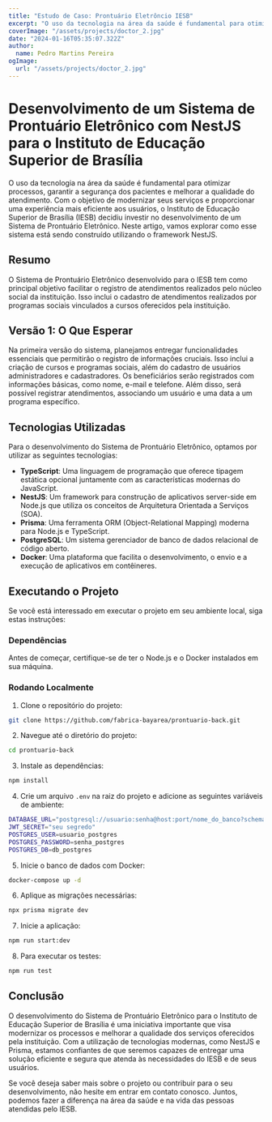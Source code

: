 ```yaml
---
title: "Estudo de Caso: Prontuário Eletrôncio IESB"
excerpt: "O uso da tecnologia na área da saúde é fundamental para otimizar processos, garantir a segurança dos pacientes e melhorar a qualidade do atendimento. Com o objetivo de modernizar seus serviços e proporcionar uma experiência mais eficiente aos usuários, o Instituto de Educação Superior de Brasília (IESB) decidiu investir no desenvolvimento de um Sistema de Prontuário Eletrônico. Neste artigo, vamos explorar como esse sistema está sendo construído utilizando o framework NestJS."
coverImage: "/assets/projects/doctor_2.jpg"
date: "2024-01-16T05:35:07.322Z"
author:
  name: Pedro Martins Pereira 
ogImage:
  url: "/assets/projects/doctor_2.jpg"
---
```


# Desenvolvimento de um Sistema de Prontuário Eletrônico com NestJS para o Instituto de Educação Superior de Brasília

O uso da tecnologia na área da saúde é fundamental para otimizar processos, garantir a segurança dos pacientes e melhorar a qualidade do atendimento. Com o objetivo de modernizar seus serviços e proporcionar uma experiência mais eficiente aos usuários, o Instituto de Educação Superior de Brasília (IESB) decidiu investir no desenvolvimento de um Sistema de Prontuário Eletrônico. Neste artigo, vamos explorar como esse sistema está sendo construído utilizando o framework NestJS.

## Resumo

O Sistema de Prontuário Eletrônico desenvolvido para o IESB tem como principal objetivo facilitar o registro de atendimentos realizados pelo núcleo social da instituição. Isso inclui o cadastro de atendimentos realizados por programas sociais vinculados a cursos oferecidos pela instituição.

## Versão 1: O Que Esperar

Na primeira versão do sistema, planejamos entregar funcionalidades essenciais que permitirão o registro de informações cruciais. Isso inclui a criação de cursos e programas sociais, além do cadastro de usuários administradores e cadastradores. Os beneficiários serão registrados com informações básicas, como nome, e-mail e telefone. Além disso, será possível registrar atendimentos, associando um usuário e uma data a um programa específico.

## Tecnologias Utilizadas

Para o desenvolvimento do Sistema de Prontuário Eletrônico, optamos por utilizar as seguintes tecnologias:

- **TypeScript**: Uma linguagem de programação que oferece tipagem estática opcional juntamente com as características modernas do JavaScript.
- **NestJS**: Um framework para construção de aplicativos server-side em Node.js que utiliza os conceitos de Arquitetura Orientada a Serviços (SOA).
- **Prisma**: Uma ferramenta ORM (Object-Relational Mapping) moderna para Node.js e TypeScript.
- **PostgreSQL**: Um sistema gerenciador de banco de dados relacional de código aberto.
- **Docker**: Uma plataforma que facilita o desenvolvimento, o envio e a execução de aplicativos em contêineres.

## Executando o Projeto

Se você está interessado em executar o projeto em seu ambiente local, siga estas instruções:

### Dependências

Antes de começar, certifique-se de ter o Node.js e o Docker instalados em sua máquina.

### Rodando Localmente

1. Clone o repositório do projeto:

```bash
git clone https://github.com/fabrica-bayarea/prontuario-back.git
```

2. Navegue até o diretório do projeto:

```bash
cd prontuario-back
```

3. Instale as dependências:

```bash
npm install
```

4. Crie um arquivo `.env` na raiz do projeto e adicione as seguintes variáveis de ambiente:

```sh
DATABASE_URL="postgresql://usuario:senha@host:port/nome_do_banco?schema=nome_do_schema"
JWT_SECRET="seu segredo"
POSTGRES_USER=usuario_postgres
POSTGRES_PASSWORD=senha_postgres
POSTGRES_DB=db_postgres
```

5. Inicie o banco de dados com Docker:

```sh
docker-compose up -d
```

6. Aplique as migrações necessárias:

```sh
npx prisma migrate dev
```

7. Inicie a aplicação:

```bash
npm run start:dev
```

8. Para executar os testes:

```bash
npm run test
```

## Conclusão

O desenvolvimento do Sistema de Prontuário Eletrônico para o Instituto de Educação Superior de Brasília é uma iniciativa importante que visa modernizar os processos e melhorar a qualidade dos serviços oferecidos pela instituição. Com a utilização de tecnologias modernas, como NestJS e Prisma, estamos confiantes de que seremos capazes de entregar uma solução eficiente e segura que atenda às necessidades do IESB e de seus usuários.

Se você deseja saber mais sobre o projeto ou contribuir para o seu desenvolvimento, não hesite em entrar em contato conosco. Juntos, podemos fazer a diferença na área da saúde e na vida das pessoas atendidas pelo IESB.
